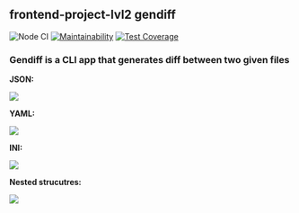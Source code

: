 ## frontend-project-lvl2 gendiff

![Node CI](https://github.com/TeemourA/frontend-project-lvl2/workflows/Node%20CI/badge.svg)
[![Maintainability](https://api.codeclimate.com/v1/badges/9a786162dd0379721077/maintainability)](https://codeclimate.com/github/TeemourA/frontend-project-lvl2/maintainability)
[![Test Coverage](https://api.codeclimate.com/v1/badges/9a786162dd0379721077/test_coverage)](https://codeclimate.com/github/TeemourA/frontend-project-lvl2/test_coverage)

### Gendiff is a CLI app that generates diff between two given files

**JSON:**

<a href="https://asciinema.org/a/zbxMLcY5JMlPrYAFjYvCybg6C" target="_blank"><img src="https://asciinema.org/a/zbxMLcY5JMlPrYAFjYvCybg6C.svg" /></a>

**YAML:**

<a href="https://asciinema.org/a/Ao9GCzq2b33y89zm5Uhp809v3" target="_blank"><img src="https://asciinema.org/a/Ao9GCzq2b33y89zm5Uhp809v3.svg" /></a>

**INI:**

<a href="https://asciinema.org/a/IGePfOr76kKyROeCtHom9RrtG" target="_blank"><img src="https://asciinema.org/a/IGePfOr76kKyROeCtHom9RrtG.svg" /></a>

**Nested strucutres:**

<a href="https://asciinema.org/a/iKiALb5pW5IfHZrsJCzBpIon2" target="_blank"><img src="https://asciinema.org/a/iKiALb5pW5IfHZrsJCzBpIon2.svg" /></a>